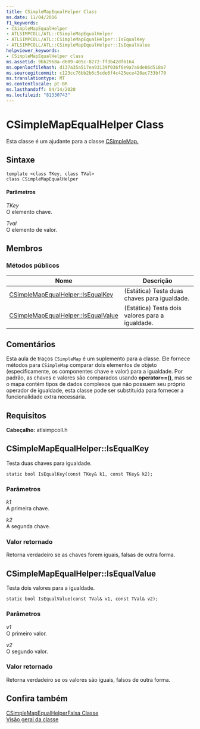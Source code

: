 ```yaml
---
title: CSimpleMapEqualHelper Class
ms.date: 11/04/2016
f1_keywords:
- CSimpleMapEqualHelper
- ATLSIMPCOLL/ATL::CSimpleMapEqualHelper
- ATLSIMPCOLL/ATL::CSimpleMapEqualHelper::IsEqualKey
- ATLSIMPCOLL/ATL::CSimpleMapEqualHelper::IsEqualValue
helpviewer_keywords:
- CSimpleMapEqualHelper class
ms.assetid: 9bb2968a-d609-405c-8272-ff3b42df6164
ms.openlocfilehash: d137a35a517ea93139f036f6e9a7a8de06d518a7
ms.sourcegitcommit: c123cc76bb2b6c5cde6f4c425ece420ac733bf70
ms.translationtype: MT
ms.contentlocale: pt-BR
ms.lasthandoff: 04/14/2020
ms.locfileid: "81330743"
---
```

# <a name="csimplemapequalhelper-class"></a>CSimpleMapEqualHelper Class

Esta classe é um ajudante para a classe [CSimpleMap.](../../atl/reference/csimplemap-class.md)

## <a name="syntax"></a>Sintaxe

```
template <class TKey, class TVal>
class CSimpleMapEqualHelper
```

#### <a name="parameters"></a>Parâmetros

*TKey*<br/>
O elemento chave.

*Tval*<br/>
O elemento de valor.

## <a name="members"></a>Membros

### <a name="public-methods"></a>Métodos públicos

|Nome|Descrição|
|----------|-----------------|
|[CSimpleMapEqualHelper::IsEqualKey](#isequalkey)|(Estática) Testa duas chaves para igualdade.|
|[CSimpleMapEqualHelper::IsEqualValue](#isequalvalue)|(Estática) Testa dois valores para a igualdade.|

## <a name="remarks"></a>Comentários

Esta aula de traços `CSimpleMap` é um suplemento para a classe. Ele fornece métodos para `CSimpleMap` comparar dois elementos de objeto (especificamente, os componentes chave e valor) para a igualdade. Por padrão, as chaves e valores são comparados usando **operator==()**, mas se o mapa contém tipos de dados complexos que não possuem seu próprio operador de igualdade, esta classe pode ser substituída para fornecer a funcionalidade extra necessária.

## <a name="requirements"></a>Requisitos

**Cabeçalho:** atlsimpcoll.h

## <a name="csimplemapequalhelperisequalkey"></a><a name="isequalkey"></a>CSimpleMapEqualHelper::IsEqualKey

Testa duas chaves para igualdade.

```
static bool IsEqualKey(const TKey& k1, const TKey& k2);
```

### <a name="parameters"></a>Parâmetros

*k1*<br/>
A primeira chave.

*k2*<br/>
A segunda chave.

### <a name="return-value"></a>Valor retornado

Retorna verdadeiro se as chaves forem iguais, falsas de outra forma.

## <a name="csimplemapequalhelperisequalvalue"></a><a name="isequalvalue"></a>CSimpleMapEqualHelper::IsEqualValue

Testa dois valores para a igualdade.

```
static bool IsEqualValue(const TVal& v1, const TVal& v2);
```

### <a name="parameters"></a>Parâmetros

*v1*<br/>
O primeiro valor.

*v2*<br/>
O segundo valor.

### <a name="return-value"></a>Valor retornado

Retorna verdadeiro se os valores são iguais, falsos de outra forma.

## <a name="see-also"></a>Confira também

[CSimpleMapEqualHelperFalsa Classe](../../atl/reference/csimplemapequalhelperfalse-class.md)<br/>
[Visão geral da classe](../../atl/atl-class-overview.md)

